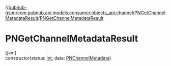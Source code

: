 //[pubnub-gson](../../../index.md)/[com.pubnub.api.models.consumer.objects_api.channel](../index.md)/[PNGetChannelMetadataResult](index.md)/[PNGetChannelMetadataResult](-p-n-get-channel-metadata-result.md)

# PNGetChannelMetadataResult

[jvm]\
constructor(status: [Int](https://kotlinlang.org/api/latest/jvm/stdlib/kotlin/-int/index.html), data: [PNChannelMetadata](../-p-n-channel-metadata/index.md))
